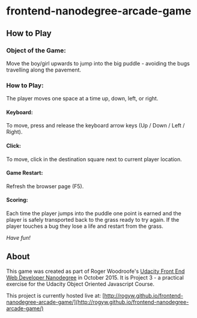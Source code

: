 frontend-nanodegree-arcade-game
===============================

How to Play
------------

### Object of the Game:
Move the boy/girl upwards to jump into the big puddle - avoiding the bugs travelling along the pavement.

### How to Play:
The player moves one space at a time up, down, left, or right.
#### Keyboard:
To move, press and release the keyboard arrow keys (Up / Down / Left / Right).
#### Click:
To move, click in the destination square next to current player location.
#### Game Restart:
Refresh the browser page (F5).
#### Scoring:
Each time the player jumps into the puddle one point is earned and the player is safely transported back to the grass ready to try again. If the player touches a bug they lose a life and restart from the grass.

_Have fun!_

About
------------
This game was created as part of Roger Woodroofe's [Udacity Front End Web Developer Nanodegree](https://www.udacity.com/course/front-end-web-developer-nanodegree--nd001) in October 2015. It is Project 3 - a practical exercise for the Udacity Object Oriented Javascript Course.

This project is currently hosted live at: [http://rogyw.github.io/frontend-nanodegree-arcade-game/](http://rogyw.github.io/frontend-nanodegree-arcade-game/)
